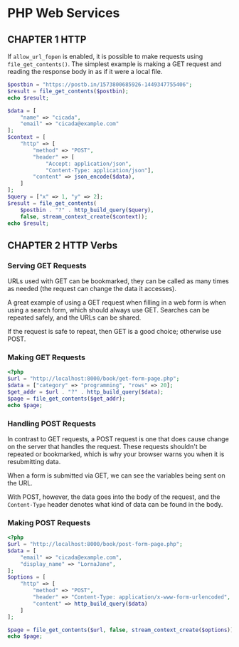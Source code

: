 # PHP Web Services

## CHAPTER 1 HTTP

If `allow_url_fopen` is enabled,
it is possible to make requests using `file_get_contents()`.
The simplest example is making a GET request
and reading the response body in as if it were a local file.

``` php
$postbin = "https://postb.in/1573800685926-1449347755406";
$result = file_get_contents($postbin);
echo $result;

$data = [
    "name" => "cicada",
    "email" => "cicada@example.com"
];
$context = [
    "http" => [
        "method" => "POST",
        "header" => [
            "Accept: application/json",
            "Content-Type: application/json"],
        "content" => json_encode($data),
    ]
];
$query = ["x" => 1, "y" => 2];
$result = file_get_contents(
    $postbin . "?" . http_build_query($query),
    false, stream_context_create($context));
echo $result;
```

## CHAPTER 2 HTTP Verbs

### Serving GET Requests

URLs used with GET can be bookmarked,
they can be called as many times as needed
(the request can change the data it accesses).

A great example of using a GET request when filling in a web form
is when using a search form, which should always use GET.
Searches can be repeated safely, and the URLs can be shared.

If the request is safe to repeat, then GET is a good choice; otherwise use POST.

### Making GET Requests

``` php
<?php
$url = "http://localhost:8000/book/get-form-page.php";
$data = ["category" => "programming", "rows" => 20];
$get_addr = $url . "?" . http_build_query($data);
$page = file_get_contents($get_addr);
echo $page;
```

### Handling POST Requests

In contrast to GET requests, a POST request is one that
does cause change on the server that handles the request.
These requests shouldn't be repeated or bookmarked,
which is why your browser warns you when it is resubmitting data.

When a form is submitted via GET, we can see the variables being sent on the URL.

With POST, however, the data goes into the body of the request,
and the `Content-Type` header denotes what kind of data can be found in the body.

### Making POST Requests

``` php
<?php
$url = "http://localhost:8000/book/post-form-page.php";
$data = [
    "email" => "cicada@example.com",
    "display_name" => "LornaJane",
];
$options = [
    "http" => [
        "method" => "POST",
        "header" => "Content-Type: application/x-www-form-urlencoded",
        "content" => http_build_query($data)
    ]
];

$page = file_get_contents($url, false, stream_context_create($options));
echo $page;
```
